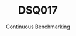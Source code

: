 ---
layout: docu
title: DSQ017
subtitle: Continuous Benchmarking
selected: TPC-DS
expanded: Benchmarking
benchmark: /individual_results/DSQ017.html
---